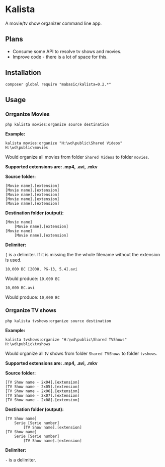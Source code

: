 # Kalista

A movie/tv show organizer command line app.

## Plans

- Consume some API to resolve tv shows and movies.
- Improve code - there is a lot of space for this.


## Installation

```
composer global require "mabasic/kalista=0.2.*"
```

## Usage

### Orrganize Movies

```
php kalista movies:organize source destination
```

**Example:**

```
kalista movies:organize "H:\wd\public\Shared Videos" H:\wd\public\movies
```

Would organize all movies from folder `Shared Videos` to folder `movies`.

**Supported extensions are: .mp4, .avi, .mkv**

**Source folder:**

```
[Movie name].[extension]
[Movie name].[extension]
[Movie name].[extension]
[Movie name].[extension]
[Movie name].[extension]
```
 
**Destination folder (output):**
 
```
[Movie name]
    [Movie name].[extension]
[Movie name]
    [Movie name].[extension]
```

**Delimiter:**

`[` is a delimiter. If it is  missing the the whole filename without the extension is used.

```
10,000 BC [2008, PG-13, 5.4].avi
```

Would produce: `10,000 BC`


```
10,000 BC.avi
```

Would produce: `10,000 BC`

### Orrganize TV shows

```
php kalista tvshows:organize source destination
```

**Example:**

```
kalista tvshows:organize "H:\wd\public\Shared TVShows" H:\wd\public\tvshows
```

Would organize all tv shows from folder `Shared TVShows` to folder `tvshows`.

**Supported extensions are: .mp4, .avi, .mkv**

**Source folder:**

```
[TV Show name - 2x04].[extension]
[TV Show name - 2x05].[extension]
[TV Show name - 2x06].[extension]
[TV Show name - 2x07].[extension]
[TV Show name - 2x08].[extension]
```
 
**Destination folder (output):**
 
```
[TV Show name]
    Serie [Serie number]
        [TV Show name].[extension]
[TV Show name]
    Serie [Serie number]
        [TV Show name].[extension]
```

**Delimiter:**

` - ` is a delimiter.